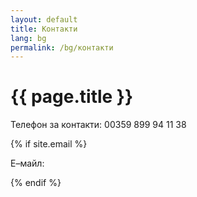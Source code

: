 ```yaml
---
layout: default
title: Контакти
lang: bg
permalink: /bg/контакти
---
```

<h1 class="title">{{ page.title }}</h1>
<div class="clear"></div>
<p>Телефон за контакти: 00359 899 94 11 38</p>
{% if site.email %}
<p>Е&ndash;майл: <span id="emailContainer"></span></p>
<script type="text/javascript">
  {% assign email = site.email|split: '@' %}
  var a = document.createElement('a');
  a.href = 'mailto:';
  a.href += '{{ email[0] }}';
  a.href += '@';
  a.href += '{{ email[1] }}';
  a.innerHTML = '{{ email[0] }}';
  a.innerHTML += '@';
  a.innerHTML += '{{ email[1] }}';
  document.getElementById('emailContainer').appendChild(a);
</script>
{% endif %}